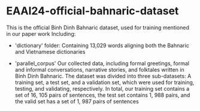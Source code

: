 # EAAI24-official-bahnaric-dataset
This is the official Binh Dinh Bahnaric dataset, used for training mentioned in our paper work
Including:

- 'dictionary' folder: Containing 13,029 words aligning both the Bahnaric and Vietnamese dictionaries

- 'parallel_corpus' Our collected data, including formal greetings, formal and informal conversations, narrative stories, and folktales written in Binh Dinh Bahnaric. The dataset was divided into three sub-datasets: A training set, a test set, and a validation set, which were used for training, testing, and validating, respectively. In total, our training set contains a set of 16, 105 pairs of sentences, the test set contains 1, 988 pairs, and the valid set has a set of 1, 987 pairs of sentences
